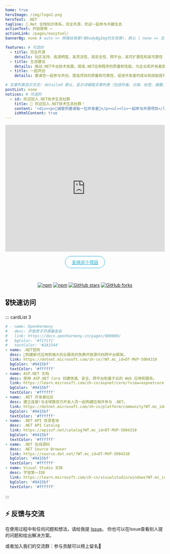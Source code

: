 ```yaml
---
home: true
heroImage: /img/logo2.png
heroText: .NET
tagline: 🚀.Net 全栈知识体系。完全开源，欢迎一起参与共建生态
actionText: 开始使用 →
actionLink: /pages/easytool/
bannerBg: none # auto => 网格纹背景(有bodyBgImg时无背景)，默认 | none => 无 | '大图地址' | background: 自定义背景样式       提示：如发现文本颜色不适应你的背景时可以到palette.styl修改$bannerTextColor变量

features: # 可选的
  - title: 完全开源
    details: 社区支持、高透明度、高灵活性、高安全性、跨平台、高可扩展性和高可靠性
  - title: 生态建设
    details: 推动.NET平台技术发展，提高.NET应用程序的质量和性能，为企业和开发者提供更好的开发体验和更广阔的市场机遇
  - title: 一起共创
    details: 邀请您一起参与共创，提高项目的质量和可靠性，促进开发者的成长和技能提升，同时帮助更多的.netor

# 文章列表显示方式: detailed 默认，显示详细版文章列表（包括作者、分类、标签、摘要、分页等）| simple => 显示简约版文章列表（仅标题和日期）| none 不显示文章列表
postList: none
notices: # 可选的
  - id: 欢迎加入.NET技术生态社群
    title: 🚀 欢迎加入.NET技术生态社群！
    content: '<div><p>🤝诚挚的邀请每一位开发者🤝</p><ul><li>一起参与开源项目</li><li>一起共建.NET生态</li><li>一起交流讨论问题</li><li>一起学习成长</li><li>🎶欢迎大家加入🎶</li></ul></div><p style="text-align: center;"><a href="/#⚡-反馈与交流">点我加入</a></p>'
    isHtmlContent: true
---
```


<Notice :data="$frontmatter.notices"/>

<iframe width="100%" height="400" src="https://time.graphics/embed?v=1&id=593132" frameborder="0" allowfullscreen></iframe>
<p align="center">
  <a class="become-sponsor" href="/pages/donate/">支持这个项目</a>
</p>

<style>
.home-wrapper .banner .banner-conent .hero h1 {
    /* --tw-text-opacity: 1;
    color: rgb(81 43 212 / var(--tw-text-opacity)); */

    font-size: 4.25rem;
    font-family: "Space Grotesk",Helvetica,Arial,sans-serif;
    text-decoration-thickness: initial;
    text-transform: none;
    -webkit-text-fill-color: transparent;
    background: var(--gradient-purple-magenta);
    --gradient-purple-magenta: linear-gradient(128.87deg,#512bd4 14.05%,#d600aa 89.3%);
    background-clip: text;
    -webkit-background-clip: text;
    margin-bottom: 36px;
    padding-top: 3rem;
}
.become-sponsor {
  padding: 8px 20px;
  display: inline-block;
  color: #11a8cd;
  border-radius: 30px;
  box-sizing: border-box;
  border: 1px solid #11a8cd;
}
</style>

<br/>
<p align="center">
  <a href="https://www.npmjs.com/package/vuepress-theme-vdoing" target="_blank"><img src="https://img.shields.io/npm/v/vuepress-theme-vdoing" alt="npm" class="no-zoom"></a>
  <a href="https://www.npmjs.com/package/vuepress-theme-vdoing" target="_blank"><img src="https://img.shields.io/npm/dt/vuepress-theme-vdoing" alt="npm" class="no-zoom"></a>
  <a href="https://github.com/xugaoyi/vuepress-theme-vdoing" target="_blank"><img src='https://img.shields.io/github/stars/xugaoyi/vuepress-theme-vdoing' alt='GitHub stars' class="no-zoom"></a>
  <a href="https://github.com/xugaoyi/vuepress-theme-vdoing" target="_blank"><img src='https://img.shields.io/github/forks/xugaoyi/vuepress-theme-vdoing' alt='GitHub forks' class="no-zoom"></a>
</p>


## 🎖快速访问
::: cardList 3
```yaml
# - name: OpenHarmony
#   desc: 开放原子开源基金会
#   link: https://docs.openharmony.cn/pages/000000/
#   bgColor: '#f1f1f1'
#   textColor: '#2A3344'
- name: .NET官网
  desc: 🚀构建新式应用和强大的云服务的免费开放源代码跨平台框架。
  link: https://dotnet.microsoft.com/zh-cn/?WT.mc_id=DT-MVP-5004310
  bgColor: '#9415bf'
  textColor: '#ffffff'
- name: ASP.NET 文档
  desc: 使用 ASP.NET Core 创建快速、安全、跨平台和基于云的 Web 应用和服务。 
  link: https://learn.microsoft.com/zh-cn/aspnet/core/?view=aspnetcore-8.0&WT.mc_id=DT-MVP-5004310
  bgColor: '#9415bf'
  textColor: '#ffffff'
- name: .NET 开发者社区
  desc: 建立连接!与全球数百万开发人员一起构建应用并参与 .NET。
  link: https://dotnet.microsoft.com/zh-cn/platform/community?WT.mc_id=DT-MVP-5004310
  bgColor: '#9415bf'
  textColor: '#ffffff'
- name: .NET API 目录查询
  desc: .NET API Catalog
  link: https://apisof.net/catalog?WT.mc_id=DT-MVP-5004310
  bgColor: '#9415bf'
  textColor: '#ffffff'
- name: .NET 在线源码
  desc: .NET Source Browser
  link: https://source.dot.net/?WT.mc_id=DT-MVP-5004310
  bgColor: '#9415bf'
  textColor: '#ffffff'
- name: Visual Studio 文档
  desc: 宇宙第一IDE
  link: https://learn.microsoft.com/zh-cn/visualstudio/windows?WT.mc_id=DT-MVP-5004310
  bgColor: '#9415bf'
  textColor: '#ffffff'
```
:::


## ⚡ 反馈与交流

在使用过程中有任何问题和想法，请给我提 [Issue](https://github.com/bjrwx888/dotnet/issues)。
你也可以在Issue查看别人提的问题和给出解决方案。

或者加入我们的交流群：参与贡献可以榜上留名💯
<!--
<table>
  <tbody>
    <tr>
      <td align="center" valign="middle">
        <img src="/img/qrcode/*.png" class="no-zoom" style="width:120px;margin: 10px;">
        <p>DotNET 微信群(添加我微信备注"进群")</p>
      </td>
      <td align="center" valign="middle">
        <img :src="$withBase('/img/qrcode/qqq.png')" alt="群号: " class="no-zoom" style="width:120px;margin: 10px;">
        <p>DotNET QQ群: </p>
      </td>
    </tr>
  </tbody>
</table>
-->

<!-- AD -->
<!-- <div class="wwads-cn wwads-horizontal page-wwads" data-id="136"></div> -->
<style>
  .page-wwads{
    width:100%!important;
    min-height: 0;
    margin: 0;
  }
  .page-wwads .wwads-img img{
    width:80px!important;
  }
  .page-wwads .wwads-poweredby{
    width: 40px;
    position: absolute;
    right: 25px;
    bottom: 3px;
  }
  .wwads-content .wwads-text, .page-wwads .wwads-text{
    height: 100%;
    padding-top: 5px;
    display: block;
  }
</style>
